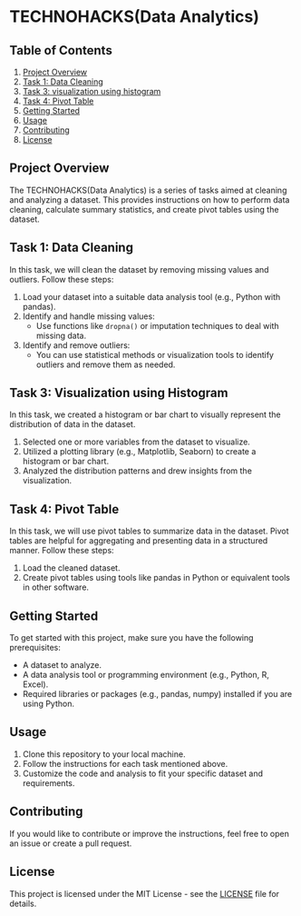 # TECHNOHACKS(Data Analytics)

## Table of Contents
1. [Project Overview](#project-overview)
2. [Task 1: Data Cleaning](#task-1-data-cleaning)
3. [Task 3: visualization using histogram](#task-3-visualization-using-histogram)
4. [Task 4: Pivot Table](#task-4-pivot-table)
5. [Getting Started](#getting-started)
6. [Usage](#usage)
7. [Contributing](#contributing)
8. [License](#license)

## Project Overview
The TECHNOHACKS(Data Analytics) is a series of tasks aimed at cleaning and analyzing a dataset. This provides instructions on how to perform data cleaning, calculate summary statistics, and create pivot tables using the dataset.

## Task 1: Data Cleaning
In this task, we will clean the dataset by removing missing values and outliers. Follow these steps:

1. Load your dataset into a suitable data analysis tool (e.g., Python with pandas).
2. Identify and handle missing values:
   - Use functions like `dropna()` or imputation techniques to deal with missing data.
3. Identify and remove outliers:
   - You can use statistical methods or visualization tools to identify outliers and remove them as needed.

## Task 3: Visualization using Histogram
In this task, we created a histogram or bar chart to visually represent the distribution of data in the dataset.

1. Selected one or more variables from the dataset to visualize.
2. Utilized a plotting library (e.g., Matplotlib, Seaborn) to create a histogram or bar chart.
3. Analyzed the distribution patterns and drew insights from the visualization.

## Task 4: Pivot Table
In this task, we will use pivot tables to summarize data in the dataset. Pivot tables are helpful for aggregating and presenting data in a structured manner. Follow these steps:

1. Load the cleaned dataset.
2. Create pivot tables using tools like pandas in Python or equivalent tools in other software.

## Getting Started
To get started with this project, make sure you have the following prerequisites:

- A dataset to analyze.
- A data analysis tool or programming environment (e.g., Python, R, Excel).
- Required libraries or packages (e.g., pandas, numpy) installed if you are using Python.

## Usage
1. Clone this repository to your local machine.
2. Follow the instructions for each task mentioned above.
3. Customize the code and analysis to fit your specific dataset and requirements.

## Contributing
If you would like to contribute or improve the instructions, feel free to open an issue or create a pull request.

## License
This project is licensed under the MIT License - see the [LICENSE](LICENSE) file for details.
